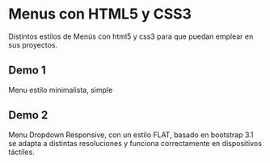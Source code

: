 Menus con HTML5 y CSS3
======================

Distintos estilos de Menús con html5 y css3 para que puedan emplear en sus proyectos.

Demo 1
------

Menu estilo minimalista, simple

Demo 2
------

Menu Dropdown Responsive, con un estilo FLAT, basado en bootstrap 3.1 se adapta a distintas resoluciones y funciona correctamente en dispositivos táctiles.
